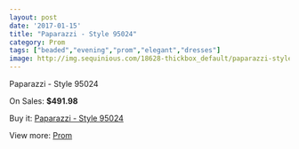```yaml
---
layout: post
date: '2017-01-15'
title: "Paparazzi - Style 95024"
category: Prom
tags: ["beaded","evening","prom","elegant","dresses"]
image: http://img.sequinious.com/18628-thickbox_default/paparazzi-style-95024.jpg
---
```

Paparazzi - Style 95024

On Sales: **$491.98**
<a href="https://www.sequinious.com/prom/8651-paparazzi-style-95024.html"><amp-img layout="responsive" width="600" height="600" src="//img.sequinious.com/18628-thickbox_default/paparazzi-style-95024.jpg" alt="Paparazzi - Style 95024 0" /></a>
<a href="https://www.sequinious.com/prom/8651-paparazzi-style-95024.html"><amp-img layout="responsive" width="600" height="600" src="//img.sequinious.com/18631-thickbox_default/paparazzi-style-95024.jpg" alt="Paparazzi - Style 95024 1" /></a>
<a href="https://www.sequinious.com/prom/8651-paparazzi-style-95024.html"><amp-img layout="responsive" width="600" height="600" src="//img.sequinious.com/18630-thickbox_default/paparazzi-style-95024.jpg" alt="Paparazzi - Style 95024 2" /></a>
<a href="https://www.sequinious.com/prom/8651-paparazzi-style-95024.html"><amp-img layout="responsive" width="600" height="600" src="//img.sequinious.com/18629-thickbox_default/paparazzi-style-95024.jpg" alt="Paparazzi - Style 95024 3" /></a>

Buy it: [Paparazzi - Style 95024](https://www.sequinious.com/prom/8651-paparazzi-style-95024.html "Paparazzi - Style 95024")

View more: [Prom](https://www.sequinious.com/7-prom "Prom")